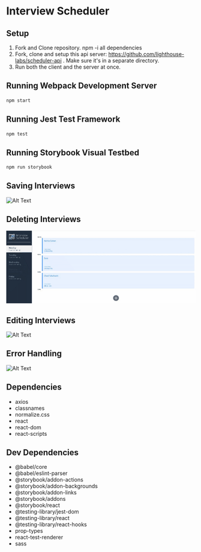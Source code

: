 # Interview Scheduler

## Setup
1. Fork and Clone repository. npm -i all dependencies 
2. Fork, clone and setup this api server: https://github.com/lighthouse-labs/scheduler-api . Make sure it's in a separate directory.
3. Run both the client and the server at once.

## Running Webpack Development Server

```sh
npm start
```

## Running Jest Test Framework

```sh
npm test
```

## Running Storybook Visual Testbed

```sh
npm run storybook
```


## Saving Interviews
![Alt Text](ReadMeFiles/SaveSuccess.gif)

## Deleting Interviews
![Alt Text](ReadMeFiles/DeletingSuccess.gif)

## Editing Interviews
![Alt Text](ReadMeFiles/Editing.gif)

## Error Handling
![Alt Text](ReadMeFiles/SaveError.gif)


## Dependencies

 - axios
 - classnames
- normalize.css
- react
- react-dom
- react-scripts



## Dev Dependencies
  - @babel/core
  - @babel/eslint-parser
  - @storybook/addon-actions
  - @storybook/addon-backgrounds
  - @storybook/addon-links
  - @storybook/addons
  - @storybook/react
  - @testing-library/jest-dom
  - @testing-library/react
  - @testing-library/react-hooks
  - prop-types
  - react-test-renderer
  - sass


